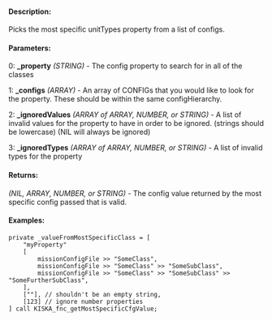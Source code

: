 #### Description:
Picks the most specific unitTypes property from a list of configs.

#### Parameters:
0: **_property** *(STRING)* - The config property to search for in all of the classes

1: **_configs** *(ARRAY)* - An array of CONFIGs that you would like to look for the
    property. These should be within the same configHierarchy.

2: **_ignoredValues** *(ARRAY of ARRAY, NUMBER, or STRING)* - A list of invalid values
    for the property to have in order to be ignored. (strings should be lowercase)
    (NIL will always be ignored)

3: **_ignoredTypes** *(ARRAY of ARRAY, NUMBER, or STRING)* - A list of invalid types for the property

#### Returns:
*(NIL, ARRAY, NUMBER, or STRING)* - The config value returned by the most specific config passed
    that is valid.

#### Examples:
```sqf
private _valueFromMostSpecificClass = [
    "myProperty"
    [
        missionConfigFile >> "SomeClass",
        missionConfigFile >> "SomeClass" >> "SomeSubClass",
        missionConfigFile >> "SomeClass" >> "SomeSubClass" >> "SomeFurtherSubClass",
    ],
    [""], // shouldn't be an empty string,
    [123] // ignore number properties
] call KISKA_fnc_getMostSpecificCfgValue;
```


